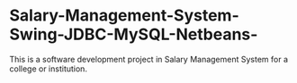 # Salary-Management-System-Swing-JDBC-MySQL-Netbeans-
This is a software development project in  Salary Management System for a college or institution.

